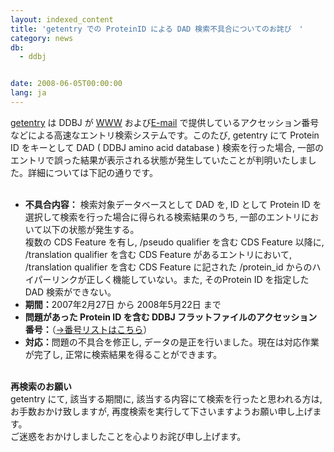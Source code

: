 ```yaml
---
layout: indexed_content
title: 'getentry での ProteinID による DAD 検索不具合についてのお詫び　'
category: news
db:
  - ddbj


date: 2008-06-05T00:00:00
lang: ja
---
```


<html><a href="http://getentry.ddbj.nig.ac.jp/top-j.html">getentry</a> は DDBJ が <a href="http://getentry.ddbj.nig.ac.jp/top-j.html">WWW</a> および<a href="/search/explain/getentry_exp-j.html">E-mail</a> で提供しているアクセッション番号などによる高速なエントリ検索システムです。このたび, getentry にて Protein ID をキーとして DAD ( DDBJ amino acid database ) 検索を行った場合, 一部のエントリで誤った結果が表示される状態が発生していたことが判明いたしました。詳細については下記の通りです。<br>

<ul><br>
    <li><b>不具合内容：</b> 検索対象データベースとして DAD を, ID として Protein ID を選択して検索を行った場合に得られる検索結果のうち, 一部のエントリにおいて以下の状態が発生する。<br>複数の CDS Feature を有し, /pseudo qualifier を含む CDS Feature 以降に, /translation qualifier を含む CDS Feature があるエントリにおいて, /translation qualifier を含む CDS Feature に記された /protein_id からのハイパーリンクが正しく機能していない。また, そのProtein ID を指定した DAD 検索ができない。<br></li>
    <li><b>期間：</b>2007年2月27日 から 2008年5月22日 まで<br></li>
    <li><b>問題があった Protein ID を含む DDBJ フラットファイルのアクセッション番号：</b>（<a href="{{ site.baseurl }}/assets/files/pdf/AccList.txt">-&gt;番号リストはこちら</a>）<br></li>
    <li><b>対応：</b>問題の不具合を修正し, データの是正を行いました。現在は対応作業が完了し, 正常に検索結果を得ることができます。<br></li>
</ul><br><b>再検索のお願い</b><br>getentry にて, 該当する期間に, 該当する内容にて検索を行ったと思われる方は, お手数おかけ致しますが, 再度検索を実行して下さいますようお願い申し上げます。<br>ご迷惑をおかけしましたことを心よりお詫び申し上げます。
</html>
